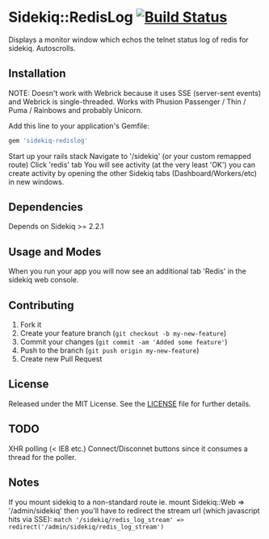 # Sidekiq::RedisLog [![Build Status](https://secure.travis-ci.org/rpocklin/sidekiq-redislog.png)](http://travis-ci.org/rpocklin/sidekiq-redislog)

Displays a monitor window which echos the telnet status log of redis for sidekiq.  Autoscrolls.

## Installation

NOTE: Doesn't work with Webrick because it uses SSE (server-sent events) and Webrick is single-threaded.
Works with Phusion Passenger / Thin / Puma / Rainbows and probably Unicorn.

Add this line to your application's Gemfile:

```ruby
gem 'sidekiq-redislog'
```

Start up your rails stack
Navigate to '/sidekiq' (or your custom remapped route)
Click 'redis' tab
You will see activity (at the very least 'OK')
  you can create activity by opening the other Sidekiq tabs (Dashboard/Workers/etc) in new windows.

## Dependencies

Depends on Sidekiq >= 2.2.1

## Usage and Modes

When you run your app you will now see an additional tab 'Redis' in the sidekiq web console.

## Contributing

1. Fork it
2. Create your feature branch (`git checkout -b my-new-feature`)
3. Commit your changes (`git commit -am 'Added some feature'`)
4. Push to the branch (`git push origin my-new-feature`)
5. Create new Pull Request

## License

Released under the MIT License. See the [LICENSE][license] file for further details.

[license]: https://github.com/rpocklin/sidekiq-redislog/blob/master/LICENSE


## TODO

XHR polling (< IE8 etc.)
Connect/Disconnet buttons since it consumes a thread for the poller.


## Notes

If you mount sidekiq to a non-standard route ie. mount Sidekiq::Web => '/admin/sidekiq' then you'll have to
redirect the stream url (which javascript hits via SSE):
  ```match '/sidekiq/redis_log_stream' => redirect('/admin/sidekiq/redis_log_stream')```


